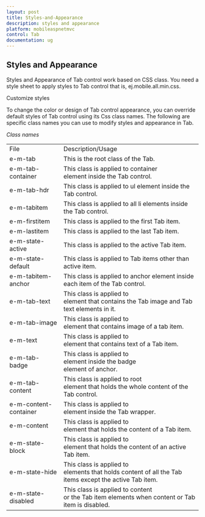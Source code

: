 ```yaml
---
layout: post
title: Styles-and-Appearance
description: styles and appearance
platform: mobileaspnetmvc
control: Tab
documentation: ug
---
```


## Styles and Appearance

Styles and Appearance of Tab control work based on CSS class. You need a style sheet to apply styles to Tab control that is, ej.mobile.all.min.css.

Customize styles

To change the color or design of Tab control appearance, you can override default styles of Tab control using its Css class names. The following are specific class names you can use to modify styles and appearance in Tab.

_Class names_

<table>
<tr>
<td>
File </td><td>
Description/Usage</td></tr>
<tr>
<td>
e-m-tab</td><td>
This is the root class of the Tab.</td></tr>
<tr>
<td>
e-m-tab-container</td><td>
This class is applied to container <div> element inside the Tab control.</td></tr>
<tr>
<td>
e-m-tab-hdr</td><td>
This class is applied to ul element inside the Tab control.</td></tr>
<tr>
<td>
e-m-tabitem</td><td>
This class is applied to all li elements inside the Tab control.</td></tr>
<tr>
<td>
e-m-firstitem</td><td>
This class is applied to the first Tab item.</td></tr>
<tr>
<td>
e-m-lastitem</td><td>
This class is applied to the last Tab item.</td></tr>
<tr>
<td>
e-m-state-active</td><td>
This class is applied to the active Tab item.</td></tr>
<tr>
<td>
e-m-state-default</td><td>
This class is applied to Tab items other than active item.</td></tr>
<tr>
<td>
e-m-tabitem-anchor</td><td>
This class is applied to anchor element inside each item of the Tab control.</td></tr>
<tr>
<td>
e-m-tab-text</td><td>
This class is applied to <div> element that contains the Tab image and Tab text elements in it.</td></tr>
<tr>
<td>
e-m-tab-image</td><td>
This class is applied to <div> element that contains image of a tab item.</td></tr>
<tr>
<td>
e-m-text</td><td>
This class is applied to <div> element that contains text of a Tab item.</td></tr>
<tr>
<td>
e-m-tab-badge</td><td>
This class is applied to <div> element inside the badge <div> element of anchor.</td></tr>
<tr>
<td>
e-m-tab-content</td><td>
This class is applied to root <div> element that holds the whole content of the Tab control.</td></tr>
<tr>
<td>
e-m-content-container</td><td>
This class is applied to <div> element inside the Tab wrapper.</td></tr>
<tr>
<td>
e-m-content</td><td>
This class is applied to <div> element that holds the content of a Tab item.</td></tr>
<tr>
<td>
e-m-state-block</td><td>
This class is applied to <div> element that holds the content of an active Tab item.</td></tr>
<tr>
<td>
e-m-state-hide</td><td>
This class is applied to <div> elements that holds content of all the Tab items except the active Tab item.</td></tr>
<tr>
<td>
e-m-state-disabled</td><td>
This class is applied to content <div> or the Tab item elements when content or Tab item is disabled.</td></tr>
</table>




